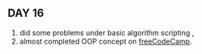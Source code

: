 ## DAY 16
1. did some problems under basic algorithm scripting ,
2. almost completed OOP concept on [freeCodeCamp](https://www.freecodecamp.org/learn/).
